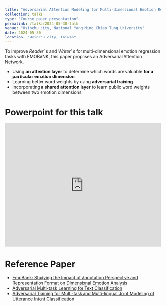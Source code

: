 ```yaml
---
title: "Adversarial Attention Modeling for Multi-dimensional Emotion Regression"
collection: talks
type: "Course paper presentation"
permalink: /talks/2024-05-30-talk
venue: "Hsinchu city, National Yang Ming Chiao Tung University"
date: 2024-05-30
location: "Hsinchu city, Taiwan"
---
```


To improve *Reader′* s and *Writer′ s* for multi-dimensional emotion regression tasks with EMOBANK, this paper proposes an Adversarial Attention Network.

- Using **an attention layer** to determine which words are valuable **for a particular emotion dimension**
- Learning better word weights by using **adversarial training**
- Incorporating **a shared attention layer** to learn public word weights between two emotion dimensions

Powerpoint for this talk
=====
<iframe src="https://www.slideshare.net/slideshow/embed_code/key/CtcK4a3ofQStLj?hostedIn=slideshare&page=upload" width="100%" height="400" frameborder="0" marginwidth="0" marginheight="0" scrolling="no"></iframe>

Reference Paper
=====
- [EmoBank: Studying the Impact of Annotation Perspective and Representation Format on Dimensional Emotion Analysis](https://aclanthology.org/E17-2092/)
- [Adversarial Multi-task Learning for Text Classification](https://aclanthology.org/P17-1001/)
- [Adversarial Training for Multi-task and Multi-lingual Joint Modeling of Utterance Intent Classification](https://aclanthology.org/D18-1064/)
